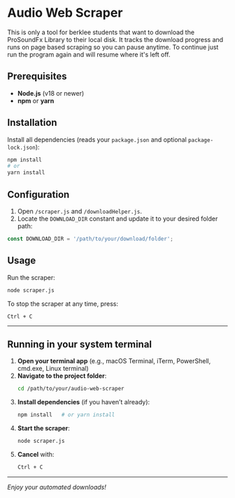 # Audio Web Scraper

This is only a tool for berklee students that want to download the ProSoundFx Library to their local disk. It tracks the download progress and runs on page based scraping so you can pause anytime. To continue just run the program again and will resume where it's left off.

## Prerequisites

* **Node.js** (v18 or newer)
* **npm** or **yarn**

## Installation

Install all dependencies (reads your `package.json` and optional `package-lock.json`):

```bash
npm install
# or
yarn install
```

## Configuration

1. Open `/scraper.js` and `/downloadHelper.js`.
2. Locate the `DOWNLOAD_DIR` constant and update it to your desired folder path:

```js
const DOWNLOAD_DIR = '/path/to/your/download/folder';
```

## Usage

Run the scraper:

```bash
node scraper.js
```

To stop the scraper at any time, press:

```
Ctrl + C
```

---
## Running in your system terminal

1. **Open your terminal app** (e.g., macOS Terminal, iTerm, PowerShell, cmd.exe, Linux terminal)
2. **Navigate to the project folder**:
   ```bash
   cd /path/to/your/audio-web-scraper
   ```
3. **Install dependencies** (if you haven’t already):
   ```bash
   npm install   # or yarn install
   ```
4. **Start the scraper**:
   ```bash
   node scraper.js
   ```
5. **Cancel** with:
   ```bash
   Ctrl + C
   ```
---
*Enjoy your automated downloads!*

